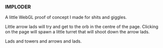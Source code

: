 ### IMPLODER

A little WebGL proof of concept I made for shits and giggles.

Little arrow lads will try and get to the orb in the centre of the page. Clicking on the page will spawn a little turret that will shoot down the arrow lads.

Lads and towers and arrows and lads.
